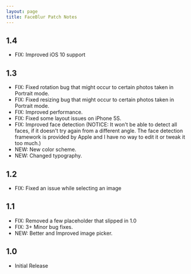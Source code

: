 ```yaml
---
layout: page
title: FaceBlur Patch Notes
---
```


## 1.4

- FIX: Improved iOS 10 support

## 1.3

- FIX: Fixed rotation bug that might occur to certain photos taken in Portrait mode.
- FIX: Fixed resizing  bug that might occur to certain photos taken in Portrait mode.
- FIX: Improved performance.
- FIX: Fixed some layout issues on iPhone 5S.
- FIX: Improved face detection (NOTICE: It won't be able to detect all faces, if it doesn't try again from a different angle. The face detection framework is provided by Apple and I have no way to edit it or tweak it too much.)
- NEW: New color scheme.
- NEW: Changed typography.

## 1.2

- FIX: Fixed an issue while selecting an image

## 1.1

* FIX: Removed a few placeholder that slipped in 1.0
* FIX: 3+ Minor bug fixes.
* NEW: Better and Improved image picker.

## 1.0

- Initial Release